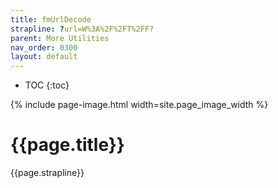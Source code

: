 ```yaml
---
title: fmUrlDecode
strapline: ?url=W%3A%2F%2FT%2FF?
parent: More Utilities
nav_order: 0300
layout: default
---
```

- TOC
{:toc}

{% include page-image.html width=site.page_image_width %}

# {{page.title}}

{{page.strapline}}

